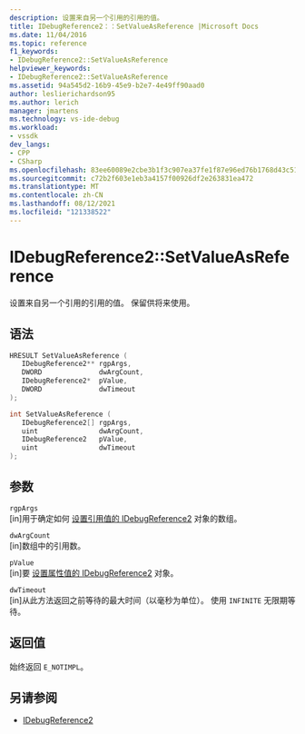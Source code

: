 ```yaml
---
description: 设置来自另一个引用的引用的值。
title: IDebugReference2：：SetValueAsReference |Microsoft Docs
ms.date: 11/04/2016
ms.topic: reference
f1_keywords:
- IDebugReference2::SetValueAsReference
helpviewer_keywords:
- IDebugReference2::SetValueAsReference
ms.assetid: 94a545d2-16b9-45e9-b2e7-4e49ff90aad0
author: leslierichardson95
ms.author: lerich
manager: jmartens
ms.technology: vs-ide-debug
ms.workload:
- vssdk
dev_langs:
- CPP
- CSharp
ms.openlocfilehash: 83ee60089e2cbe3b1f3c907ea37fe1f87e96ed76b1768d43c51619c75a5b89f0
ms.sourcegitcommit: c72b2f603e1eb3a4157f00926df2e263831ea472
ms.translationtype: MT
ms.contentlocale: zh-CN
ms.lasthandoff: 08/12/2021
ms.locfileid: "121338522"
---
```

# <a name="idebugreference2setvalueasreference"></a>IDebugReference2::SetValueAsReference
设置来自另一个引用的引用的值。 保留供将来使用。

## <a name="syntax"></a>语法

```cpp
HRESULT SetValueAsReference ( 
   IDebugReference2** rgpArgs,
   DWORD              dwArgCount,
   IDebugReference2*  pValue,
   DWORD              dwTimeout
);
```

```cpp
int SetValueAsReference ( 
   IDebugReference2[] rgpArgs,
   uint               dwArgCount,
   IDebugReference2   pValue,
   uint               dwTimeout
);
```

## <a name="parameters"></a>参数
`rgpArgs`\
[in]用于确定如何 [设置引用值的 IDebugReference2](../../../extensibility/debugger/reference/idebugreference2.md) 对象的数组。

`dwArgCount`\
[in]数组中的引用数。

`pValue`\
[in]要 [设置属性值的 IDebugReference2](../../../extensibility/debugger/reference/idebugreference2.md) 对象。

`dwTimeout`\
[in]从此方法返回之前等待的最大时间（以毫秒为单位）。 使用 `INFINITE` 无限期等待。

## <a name="return-value"></a>返回值
 始终返回 `E_NOTIMPL`。

## <a name="see-also"></a>另请参阅
- [IDebugReference2](../../../extensibility/debugger/reference/idebugreference2.md)
